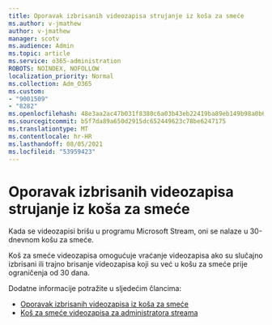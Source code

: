 ```yaml
---
title: Oporavak izbrisanih videozapisa strujanje iz koša za smeće
ms.author: v-jmathew
author: v-jmathew
manager: scotv
ms.audience: Admin
ms.topic: article
ms.service: o365-administration
ROBOTS: NOINDEX, NOFOLLOW
localization_priority: Normal
ms.collection: Adm_O365
ms.custom:
- "9001509"
- "8282"
ms.openlocfilehash: 48e3aa2ac47b031f8380c6a03b43eb22419ba89eb149b98a0b63b71f3713ca0c
ms.sourcegitcommit: b5f7da89a650d2915dc652449623c78be6247175
ms.translationtype: MT
ms.contentlocale: hr-HR
ms.lasthandoff: 08/05/2021
ms.locfileid: "53959423"
---
```

# <a name="recover-your-deleted-stream-videos-from-the-recycle-bin"></a>Oporavak izbrisanih videozapisa strujanje iz koša za smeće

Kada se videozapisi brišu u programu Microsoft Stream, oni se nalaze u 30-dnevnom košu za smeće.

Koš za smeće videozapisa omogućuje vraćanje videozapisa ako su slučajno izbrisani ili trajno brisanje videozapisa koji su već u košu za smeće prije ograničenja od 30 dana.

Dodatne informacije potražite u sljedećim člancima:

- [Oporavak izbrisanih videozapisa iz koša za smeće](https://docs.microsoft.com/stream/portal-my-recycle-bin)
- [Koš za smeće videozapisa za administratora streama](https://docs.microsoft.com/stream/admin-recycle-bin)
